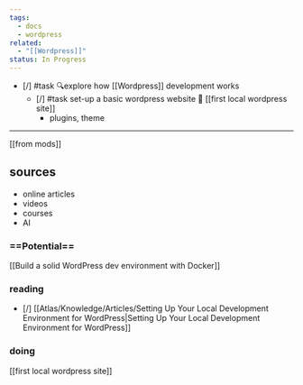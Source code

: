 ```yaml
---
tags:
  - docs
  - wordpress
related:
  - "[[Wordpress]]"
status: In Progress
---
```

- [/] #task 🔍explore how [[Wordpress]] development works
	- [/] #task set-up a basic wordpress website 🔼 [[first local wordpress site]]
		- plugins, theme
---
[[from mods]]
## sources
- online articles
- videos
- courses
- AI
### ==Potential==

[[Build a solid WordPress dev environment with Docker]]

### reading

- [/] [[Atlas/Knowledge/Articles/Setting Up Your Local Development Environment for WordPress|Setting Up Your Local Development Environment for WordPress]]

### doing

[[first local wordpress site]]
